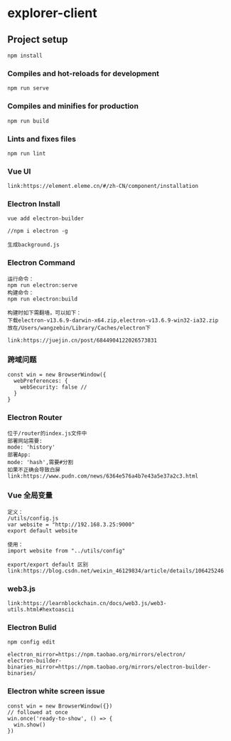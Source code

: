 # explorer-client

## Project setup
```
npm install
```

### Compiles and hot-reloads for development
```
npm run serve
```

### Compiles and minifies for production
```
npm run build
```

### Lints and fixes files
```
npm run lint
```

### Vue UI
```
link:https://element.eleme.cn/#/zh-CN/component/installation
```

### Electron Install
```
vue add electron-builder

//npm i electron -g

生成background.js
```

### Electron Command
```
运行命令：
npm run electron:serve
构建命令：
npm run electron:build

构建时如下需翻墙，可以如下：
下载electron-v13.6.9-darwin-x64.zip,electron-v13.6.9-win32-ia32.zip
放在/Users/wangzebin/Library/Caches/electron下

link:https://juejin.cn/post/6844904122026573831
```

### 跨域问题
```
const win = new BrowserWindow({
  webPreferences: {
    webSecurity: false //
  }
}
```

### Electron Router
```
位于/router的index.js文件中
部署网站需要:
mode: 'history'
部署App:
mode: 'hash',需要#分割
如果不正确会导致白屏
link:https://www.pudn.com/news/6364e576a4b7e43a5e37a2c3.html
```

### Vue 全局变量
```
定义：
/utils/config.js
var website = "http://192.168.3.25:9000"
export default website

使用：
import website from "../utils/config"

export/export default 区别
link:https://blog.csdn.net/weixin_46129834/article/details/106425246
```

### web3.js
```
link:https://learnblockchain.cn/docs/web3.js/web3-utils.html#hextoascii
```

### Electron Bulid
```
npm config edit

electron_mirror=https://npm.taobao.org/mirrors/electron/
electron-builder-binaries_mirror=https://npm.taobao.org/mirrors/electron-builder-binaries/
```

### Electron white screen issue
```
const win = new BrowserWindow({})
// followed at once
win.once('ready-to-show', () => {
  win.show()
})
```

